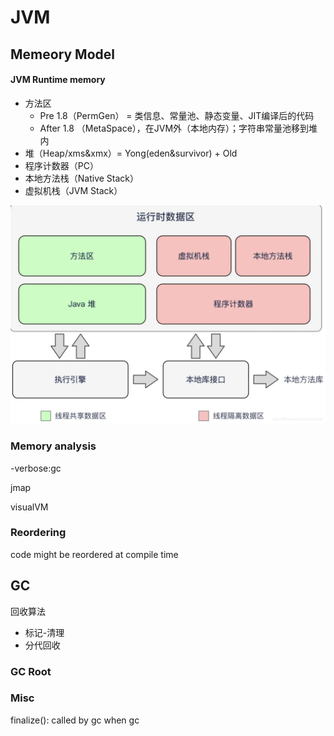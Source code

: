 # JVM

## Memeory Model 

#### JVM Runtime memory

* 方法区
  * Pre 1.8（PermGen） = 类信息、常量池、静态变量、JIT编译后的代码
  * After 1.8 （MetaSpace），在JVM外（本地内存）；字符串常量池移到堆内
* 堆（Heap/xms&xmx）= Yong\(eden&survivor\) + Old
* 程序计数器（PC）
* 本地方法栈（Native Stack）
* 虚拟机栈（JVM Stack）

![](../../.gitbook/assets/jvm-runtime.png)

### Memory analysis

-verbose:gc

jmap

visualVM

### Reordering

code might be reordered at compile time

## GC

回收算法

* 标记-清理
* 分代回收

### GC Root

### Misc

finalize\(\): called by gc when gc

